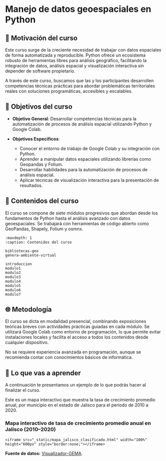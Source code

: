 # Manejo de datos geoespaciales en Python

## 🚀 Motivación del curso

Este curso surge de la creciente necesidad de trabajar con datos espaciales de forma automatizada y reproducible. Python ofrece un ecosistema robusto de herramientas libres para análisis geográfico, facilitando la integración de datos, análisis espacial y visualización interactiva sin depender de software propietario.

A través de este curso, buscamos que las y los participantes desarrollen competencias técnicas prácticas para abordar problemáticas territoriales reales con soluciones programáticas, accesibles y escalables.

## 🔎 Objetivos del curso

- **Objetivo General**: Desarrollar competencias técnicas para la automatización de procesos de análisis espacial utilizando Python y Google Colab.

- **Objetivos Específicos**:
  - Conocer el entorno de trabajo de Google Colab y su integración con Python.
  - Aprender a manipular datos espaciales utilizando librerías como Geopandas y Folium.
  - Desarrollar habilidades para la automatización de procesos de análisis espacial.
  - Aplicar técnicas de visualización interactiva para la presentación de resultados.

## 📖 Contenidos del curso

El curso se compone de siete módulos progresivos que abordan desde los fundamentos de Python hasta el análisis avanzado con datos geoespaciales. Se trabajará con herramientas de código abierto como GeoPandas, Shapely, Folium y osmnx.

```{toctree}
:maxdepth: 1
:caption: Contenidos del curso

bibliotecas-geo
genera-ambiente-virtual

introduccion
modulo1
modulo2
modulo3
modulo4
modulo5
modulo6
modulo7
```

## 🌐 Metodología

El curso se dicta en modalidad presencial, combinando exposiciones teóricas breves con actividades prácticas guiadas en cada módulo. Se utilizará Google Colab como entorno de programación, lo que permite evitar instalaciones locales y facilita el acceso a todos los contenidos desde cualquier dispositivo.

No se requiere experiencia avanzada en programación, aunque se recomienda contar con conocimientos básicos de informática.

## 👀 Lo que vas a aprender

A continuación te presentamos un ejemplo de lo que podrás hacer al finalizar el curso.

Este es un mapa interactivo que muestra la tasa de crecimiento promedio anual, por municipio en el estado de Jalisco para el periodo de 2010 a 2020.

### Mapa interactivo de tasa de crecimiento promedio anual en Jalisco (2010–2020)

```{raw} html
<iframe src="_static/mapa_jalisco_clasificado.html" width="100%" height="600px" style="border:none;"></iframe>
```

**Fuente de datos:** [Visualizador-GEMA](https://gema.conahcyt.mx/).
